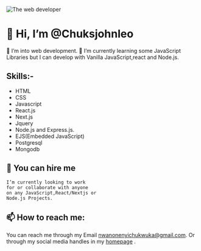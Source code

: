 ![The web developer](https://chuksjohnleo.github.io/images/The_web_developer.png)
# 👋 Hi, I’m @Chuksjohnleo
   👀 I’m into web development.
   🌱 I’m currently learning some
   JavaScript Libraries but I can develop with
    Vanilla JavaScript,react and Node.js.
## Skills:-
* HTML 
* CSS
* Javascript 
* React.js
* Next.js
* Jquery 
* Node.js and Express.js.
* EJS(Embedded JavaScript)
* Postgresql 
* Mongodb


## 💞️ You can hire me
    I’m currently looking to work 
    for or collaborate with anyone 
    on any JavaScript,React/Nextjs or 
    Node.js Projects.

## 📫 How to reach me:

You can reach me through my Email
nwanonenyichukwuka@gmail.com.
Or through my social media handles
in my [homepage](https://chuksjohnleo.github.io) .
